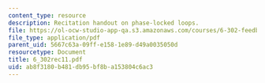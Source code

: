 ```yaml
---
content_type: resource
description: Recitation handout on phase-locked loops.
file: https://ol-ocw-studio-app-qa.s3.amazonaws.com/courses/6-302-feedback-systems-spring-2007/ab8f3180b481db95bf8ba153804c6ac3_6_302rec11.pdf
file_type: application/pdf
parent_uid: 5667c63a-09ff-e158-1e89-d49a0035050d
resourcetype: Document
title: 6_302rec11.pdf
uid: ab8f3180-b481-db95-bf8b-a153804c6ac3
---
```

